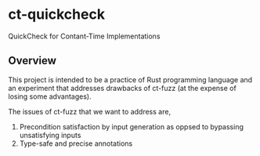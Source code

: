 # ct-quickcheck
QuickCheck for Contant-Time Implementations

## Overview
This project is intended to be a practice of Rust programming language and an experiment that addresses drawbacks of ct-fuzz (at the expense of losing some advantages).

The issues of ct-fuzz that we want to address are,
1. Precondition satisfaction by input generation as oppsed to bypassing unsatisfying inputs
2. Type-safe and precise annotations

